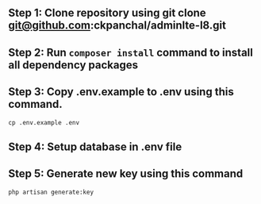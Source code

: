 ## Step 1: Clone repository using git clone git@github.com:ckpanchal/adminlte-l8.git

## Step 2: Run `composer install` command to install all dependency packages

## Step 3: Copy .env.example to .env using this command.
`cp .env.example .env`

## Step 4: Setup database in .env file

## Step 5: Generate new key using this command
`php artisan generate:key`
